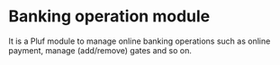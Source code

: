 # Banking operation module

It is a Pluf module to manage online banking operations such as online payment, manage (add/remove) gates and so on.